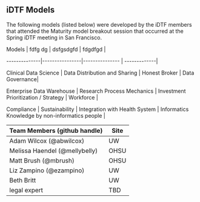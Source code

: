 ## iDTF Models

The following models (listed below) were developed by the iDTF members that attended the Maturity model breakout session that occurred at the Spring iDTF meeting in San Francisco. 

Models | fdfg dg | dsfgsdgfd | fdgdfgd |

--------------|----------------|--------------- | -------------|

Clinical Data Science | Data Distribution and Sharing | Honest Broker | Data Governance|

Enterprise Data Warehouse | Research Process Mechanics | Investment Prioritization / Strategy | Workforce |

Compliance | Sustainability | Integration with Health System | Informatics Knowledge by non-informatics people | 

Team Members (github handle) | Site
----------|--------------|
Adam Wilcox (@abwilcox) | UW
Melissa Haendel (@mellybelly) | OHSU
Matt Brush (@mbrush) | OHSU
Liz Zampino (@ezampino) | UW
Beth Britt | UW
legal expert | TBD

